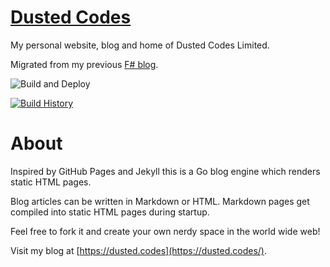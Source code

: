 # [Dusted Codes](https://dusted.codes/)

My personal website, blog and home of Dusted Codes Limited.

Migrated from my previous [F# blog](https://github.com/dustinmoris/dustedcodes).

![Build and Deploy](https://github.com/dustedcodes/blog/workflows/Build%2C%20Test%20and%20Deploy/badge.svg?branch=master)

[![Build History](https://buildstats.info/github/chart/dustedcodes/blog?branch=master)](https://github.com/dustedcodes/blog/actions?query=branch%3Amaster)

# About

Inspired by GitHub Pages and Jekyll this is a Go blog engine which renders static HTML pages.

Blog articles can be written in Markdown or HTML. Markdown pages get compiled into static HTML pages during startup.

Feel free to fork it and create your own nerdy space in the world wide web!

Visit my blog at [https://dusted.codes](https://dusted.codes/).